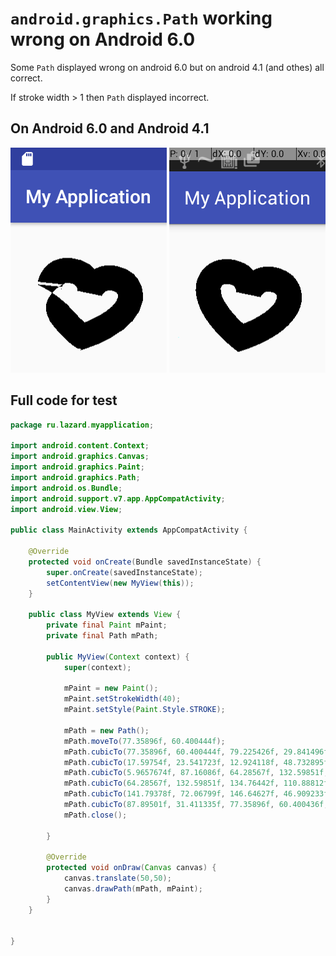 # `android.graphics.Path` working wrong on Android 6.0

Some `Path` displayed wrong on android 6.0 but on android 4.1 (and othes) all correct.

If stroke width > 1 then `Path` displayed incorrect.

## On Android 6.0 and Android 4.1

![Android 6.0](https://github.com/tepikin/Android6_bug_in_android.graphics.Path/blob/master/screenshots/android_6_short.png?raw=true)
![Android 4.1](https://github.com/tepikin/Android6_bug_in_android.graphics.Path/blob/master/screenshots/android_4_short.png?raw=true)

## Full code for test
```java
package ru.lazard.myapplication;

import android.content.Context;
import android.graphics.Canvas;
import android.graphics.Paint;
import android.graphics.Path;
import android.os.Bundle;
import android.support.v7.app.AppCompatActivity;
import android.view.View;

public class MainActivity extends AppCompatActivity {

    @Override
    protected void onCreate(Bundle savedInstanceState) {
        super.onCreate(savedInstanceState);
        setContentView(new MyView(this));
    }

    public class MyView extends View {
        private final Paint mPaint;
        private final Path mPath;

        public MyView(Context context) {
            super(context);

            mPaint = new Paint();
            mPaint.setStrokeWidth(40);
            mPaint.setStyle(Paint.Style.STROKE);

            mPath = new Path();
            mPath.moveTo(77.35896f, 60.400444f);
            mPath.cubicTo(77.35896f, 60.400444f, 79.225426f, 29.841496f, 45.79181f, 26.622204f);
            mPath.cubicTo(17.59754f, 23.541723f, 12.924118f, 48.732895f, 12.924118f, 48.732895f);
            mPath.cubicTo(5.9657674f, 87.16086f, 64.28567f, 132.59851f, 64.28567f, 132.59851f);
            mPath.cubicTo(64.28567f, 132.59851f, 134.76442f, 110.88812f, 141.79378f, 72.06799f);
            mPath.cubicTo(141.79378f, 72.06799f, 146.64627f, 46.909233f, 118.7662f, 39.836056f);
            mPath.cubicTo(87.89501f, 31.411335f, 77.35896f, 60.400436f, 77.35896f, 60.400436f);
            mPath.close();

        }

        @Override
        protected void onDraw(Canvas canvas) {
            canvas.translate(50,50);
            canvas.drawPath(mPath, mPaint);
        }
    }


}
```
